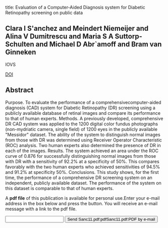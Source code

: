 title: Evaluation of a Computer-Aided Diagnosis system for Diabetic Retinopathy screening on public data

## Clara I S'anchez and Meindert Niemeijer and Alina V Dumitrescu and Maria S A Suttorp-Schulten and Michael D Abr`amoff and Bram van Ginneken
IOVS

<a href="https://doi.org/10.1167/iovs.10-6633">DOI</a>

## Abstract
Purpose. To evaluate the performance of a comprehensivecomputer-aided diagnosis (CAD) system for Diabetic Retinopathy (DR) screening using a publicly available database of retinal images and compare its performance to that of human experts. Methods. A previously developed, comprehensive DR CAD system was applied to the 1200 digital color fundus photographs (non-mydriatic camera, single field) of 1200 eyes in the publicly available "Messidor" dataset. The ability of the system to distinguish normal images from those with DR was determined using Receiver Operator Characteristic (ROC) analysis. Two human experts also determined the presence of DR in each of the images. Results. The system achieved an area under the ROC curve of 0.876 for successfully distinguishing normal images from those with DR with a sensitivity of 92.2% at a specificity of 50%. This compares favorably with the two human experts who achieved sensitivities of 94.5% and 91.2% at specificity 50%. Conclusions. This study shows, for the first time, the performance of a comprehensive DR screening system on an independent, publicly available dataset. The performance of the system on this dataset is comparable to that of human experts.

A <b>pdf file</b> of this publication is available for personal use.Enter your e-mail address in the box below and press the button. You will receive an e-mail message with a link to the pdf file.
<form action="sender.php">  <input type="text" name="email">  <input type="submit" value="Send Sanc11.pdf:pdfSanc11.pdf:PDF by e-mail"></form>